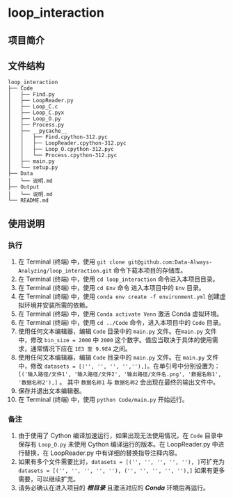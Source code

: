 # loop_interaction
## 项目简介

## 文件结构
    loop_interaction
    ├── Code
    │   ├── Find.py
    │   ├── LoopReader.py
    │   ├── Loop_C.c
    │   ├── Loop_C.pyx
    │   ├── Loop_O.py
    │   ├── Process.py
    │   ├── __pycache__
    │   │   ├── Find.cpython-312.pyc
    │   │   ├── LoopReader.cpython-312.pyc
    │   │   ├── Loop_O.cpython-312.pyc
    │   │   └── Process.cpython-312.pyc
    │   ├── main.py
    │   └── setup.py
    ├── Data
    │   └── 说明.md
    ├── Output
    │   └── 说明.md
    └── README.md

## 使用说明
### 执行
1. 在 Terminal (终端) 中，使用 `git clone git@github.com:Data-Always-Analyzing/loop_interaction.git` 命令下载本项目的存储库。
2. 在 Terminal (终端) 中，使用 `cd loop_interaction` 命令进入本项目目录。
3. 在 Terminal (终端) 中，使用 `cd Env` 命令 进入本项目中的 `Env` 目录。
4. 在 Terminal (终端) 中，使用 `conda env create -f environment.yml` 创建虚拟环境并安装所需的依赖。
5. 在 Terminal (终端) 中，使用 `Conda activate Venn` 激活 Conda 虚拟环境。
6. 在 Terminal (终端) 中，使用 `cd ../Code` 命令，进入本项目中的 `Code` 目录。
7. 使用任何文本编辑器，编辑 `Code` 目录中的 `main.py` 文件。在`main.py` 文件中，修改 `bin_size = 2000` 中 `2000` 这个数字。值应当取决于具体的使用需求，通常情况下应在 `1E3 至 9.9E4` 之间。
8. 使用任何文本编辑器，编辑 `Code` 目录中的 `main.py` 文件。在 `main.py` 文件中，修改 `datasets = [('', '', '', '',''),]`。在单引号中分别设置为：`[('输入路径/文件1', '输入路径/文件2', '输出路径/文件名.png', '数据名称1', '数据名称2'),]` 。 其中 `数据名称1` 与 `数据名称2` 会出现在最终的输出文件中。
9. 保存并退出文本编辑器。
10. 在 Terminal (终端) 中，使用 `python Code/main.py` 开始运行。
### 备注
1. 由于使用了 Cython 编译加速运行，如果出现无法使用情况，在 `Code` 目录中保存有 `Loop_O.py` 未使用 Cython 编译运行的版本。在 LoopReader.py 中进行替换，在  LoopReader.py 中有详细的替换指导注释内容。
2. 如果有多个文件需要比对，`datasets = [('', '', '', '', ''), ]`可扩充为 `datasets = [('', '', '', '', ''), ('', '', '', '', ''),]` 如果有更多需要，可以继续扩充。
3. 请务必确认在进入项目的 ***根目录*** 且激活对应的 ***Conda*** 环境后再运行。

